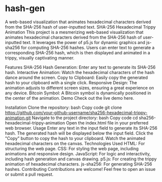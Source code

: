 # hash-gen
 A web-based visualization that animates hexadecimal characters derived from the SHA-256 hash of user-inputted text.
SHA-256 Hexadecimal Trippy Animation
This project is a mesmerizing web-based visualization that animates hexadecimal characters derived from the SHA-256 hash of user-inputted text. It leverages the power of p5.js for dynamic graphics and js-sha256 for computing SHA-256 hashes. Users can enter text to generate a corresponding SHA-256 hash, which is then displayed and animated in a trippy, visually captivating manner.

Features
SHA-256 Hash Generation: Enter any text to generate its SHA-256 hash.
Interactive Animation: Watch the hexadecimal characters of the hash dance around the screen.
Copy to Clipboard: Easily copy the generated hash to your clipboard with a single click.
Responsive Design: The animation adjusts to different screen sizes, ensuring a great experience on any device.
Bitcoin Symbol: A Bitcoin symbol is dynamically positioned in the center of the animation.
Demo
Check out the live demo here.

Installation
Clone the repository:
bash
Copy code
git clone https://github.com/your-github-username/sha256-hexadecimal-trippy-animation.git
Navigate to the project directory:
bash
Copy code
cd sha256-hexadecimal-trippy-animation
Open the index.html file in your preferred web browser.
Usage
Enter any text in the input field to generate its SHA-256 hash.
The generated hash will be displayed below the input field.
Click the "Copy" button to copy the hash to your clipboard.
Watch the animated hexadecimal characters on the canvas.
Technologies Used
HTML: For structuring the web page.
CSS: For styling the web page, including animations and responsive design.
JavaScript: For logic and interactivity, including hash generation and canvas drawing.
p5.js: For creating the trippy animation of hexadecimal characters.
js-sha256: For generating SHA-256 hashes.
Contributing
Contributions are welcome! Feel free to open an issue or submit a pull request.
